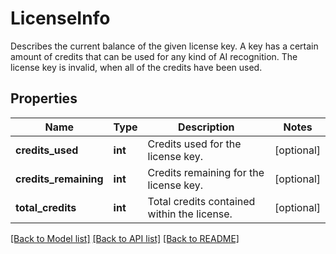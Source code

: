 # LicenseInfo

Describes the current balance of the given license key. A key has a certain amount of credits that can be used for any kind of AI recognition. The license key is invalid, when all of the credits have been used.
## Properties
Name | Type | Description | Notes
------------ | ------------- | ------------- | -------------
**credits_used** | **int** | Credits used for the license key. | [optional] 
**credits_remaining** | **int** | Credits remaining for the license key. | [optional] 
**total_credits** | **int** | Total credits contained within the license. | [optional] 

[[Back to Model list]](../README.md#documentation-for-models) [[Back to API list]](../README.md#documentation-for-api-endpoints) [[Back to README]](../README.md)


